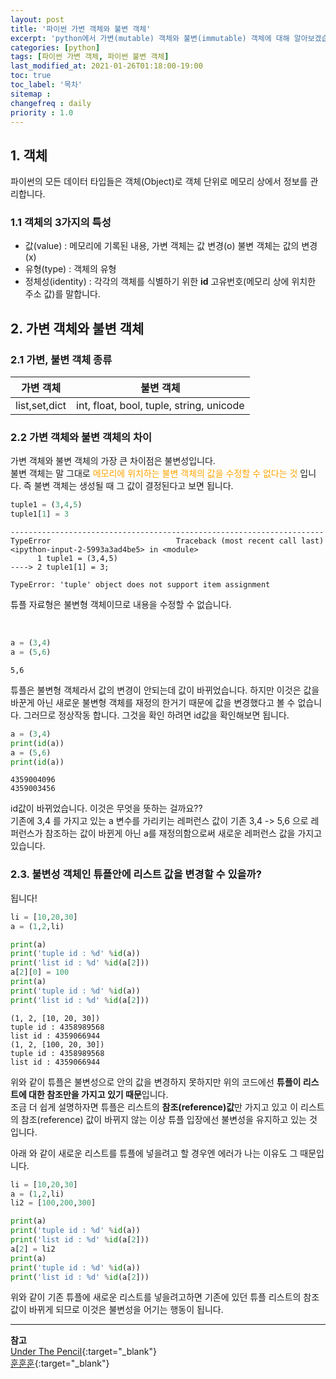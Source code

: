 ```yaml
---
layout: post
title: '파이썬 가변 객체와 불변 객체'
excerpt: 'python에서 가변(mutable) 객체와 불변(immutable) 객체에 대해 알아보겠습니다.' 
categories: [python]
tags: [파이썬 가변 객체, 파이썬 불변 객체]
last_modified_at: 2021-01-26T01:18:00-19:00
toc: true 
toc_label: '목차'
sitemap :
changefreq : daily
priority : 1.0
---
```


## 1. 객체

파이썬의 모든 데이터 타입들은 객체(Object)로 객체 단위로 메모리 상에서 정보를 관리합니다.

### 1.1 객체의 3가지의 특성

- 값(value) : 메모리에 기록된 내용, 가변 객체는 값 변경(o) 불변 객체는 값의 변경(x)
- 유형(type) : 객체의 유형
- 정체성(identity) : 각각의 객체를 식별하기 위한 **id** 고유번호(메모리 상에 위치한 주소 값)를 말합니다.

## 2. 가변 객체와 불변 객체

### 2.1 가변, 불변 객체 종류

| 가변 객체  | 불변 객체          |
| :------------------------: | :-------------: |
| list,set,dict | int, float, bool, tuple, string, unicode |

### 2.2 가변 객체와 불변 객체의 차이

가변 객체와 불변 객체의 가장 큰 차이점은 불변성입니다. <br>
불변 객체는 말 그대로 <span style="color:orange">메모리에 위치하는 불변 객체의 값을 수정할 수 없다는 것</span> 입니다.
즉 불변 객체는 생성될 때 그 값이 결정된다고 보면 됩니다.

```python
tuple1 = (3,4,5)
tuple1[1] = 3
```

```
----------------------------------------------------------------------
TypeError                            Traceback (most recent call last)
<ipython-input-2-5993a3ad4be5> in <module>
      1 tuple1 = (3,4,5)
----> 2 tuple1[1] = 3;

TypeError: 'tuple' object does not support item assignment
```

튜플 자료형은 불변형 객체이므로 내용을 수정할 수 없습니다. 

<br>

```python
a = (3,4)
a = (5,6)
```
```
5,6
```

튜플은 불변형 객체라서 값의 변경이 안되는데 값이 바뀌었습니다. 하지만 이것은 값을 바꾼게 아닌 새로운 불변형 객체를 재정의 한거기 때문에
값을 변경했다고 볼 수 없습니다. 그러므로 정상작동 합니다. 그것을 확인 하려면 id값을 확인해보면 됩니다.

```python
a = (3,4)
print(id(a))
a = (5,6)
print(id(a))
```

```
4359004096
4359003456
```

id값이 바뀌었습니다. 이것은 무엇을 뜻하는 걸까요?? <br>
기존에 3,4 를 가지고 있는 a 변수를 가리키는 레퍼런스 값이 기존 3,4 -> 5,6 으로 레퍼런스가 참조하는 값이 바뀐게 아닌 a를 재정의함으로써 새로운 레퍼런스 값을 가지고 있습니다.
<br>

### 2.3. 불변성 객체인 튜플안에 리스트 값을 변경할 수 있을까?

됩니다!

```python
li = [10,20,30]
a = (1,2,li)

print(a)
print('tuple id : %d' %id(a))
print('list id : %d' %id(a[2]))
a[2][0] = 100
print(a)
print('tuple id : %d' %id(a))
print('list id : %d' %id(a[2]))
```

```
(1, 2, [10, 20, 30])
tuple id : 4358989568
list id : 4359066944
(1, 2, [100, 20, 30])
tuple id : 4358989568
list id : 4359066944
```

위와 같이 튜플은 불변성으로 안의 값을 변경하지 못하지만 위의 코드에선 **튜플이 리스트에 대한 참조만을 가지고 있기 때문**입니다. <br>
조금 더 쉽게 설명하자면 튜플은 리스트의 **참조(reference)값**만 가지고 있고 이 리스트의 참조(reference) 값이 바뀌지 않는 이상 튜플 입장에선 불변성을 유지하고 있는 것 입니다. <br>

아래 와 같이 새로운 리스트를 튜플에 넣을려고 할 경우엔 에러가 나는 이유도 그 때문입니다.

```python
li = [10,20,30]
a = (1,2,li)
li2 = [100,200,300]

print(a)
print('tuple id : %d' %id(a))
print('list id : %d' %id(a[2]))
a[2] = li2
print(a)
print('tuple id : %d' %id(a))
print('list id : %d' %id(a[2]))
```

위와 같이 기존 튜플에 새로운 리스트를 넣을려고하면 기존에 있던 튜플 리스트의 참조값이 바뀌게 되므로 이것은 불변성을 어기는 행동이 됩니다.

---

**참고** <br>
[Under The Pencil](https://elvanov.com/599){:target="\_blank"} <br>
[훈훈훈](https://wave1994.tistory.com/40){:target="\_blank"} <br>


